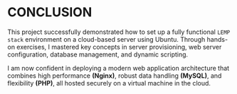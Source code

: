 # CONCLUSION

This project successfully demonstrated how to set up a fully functional `LEMP stack` environment on a cloud-based server using Ubuntu. Through hands-on exercises, I mastered key concepts in server provisioning, web server configuration, database management, and dynamic scripting.

I am now confident in deploying a modern web application architecture that combines high performance **(Nginx)**, robust data handling **(MySQL)**, and flexibility **(PHP)**, all hosted securely on a virtual machine in the cloud.
